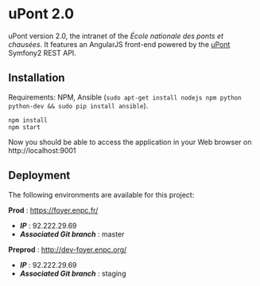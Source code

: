 uPont 2.0
=========

uPont version 2.0, the intranet of the _École nationale des ponts et chausées_. It features an AngularJS front-end powered by the [uPont](https://github.com/KIClubinfo/uPont) Symfony2 REST API.

Installation
------------
Requirements: NPM, Ansible (`sudo apt-get install nodejs npm python python-dev && sudo pip install ansible`).
```
npm install
npm start
```

Now you should be able to access the application in your Web browser on http://localhost:9001

Deployment
----------
The following environments are available for this project:

**Prod** : https://foyer.enpc.fr/
  * ***IP*** : 92.222.29.69
  * ***Associated Git branch*** : master

**Preprod** : http://dev-foyer.enpc.org/
  * ***IP*** : 92.222.29.69
  * ***Associated Git branch*** : staging
